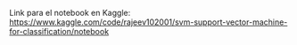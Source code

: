 Link para el notebook en Kaggle:
https://www.kaggle.com/code/rajeev102001/svm-support-vector-machine-for-classification/notebook
